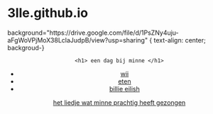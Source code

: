 # 3lle.github.io
<!DOCTYPE hrml>
<html>
 background="https://drive.google.com/file/d/1PsZNy4uju-aFgWoVPjMoX38LclaJudpB/view?usp=sharing"

<body> {
  text-align: center;
  backgroud-}
  <header>
  
    <h1> een dag bij minne </h1>
<ul>
  <li><a href="https://nl.wikipedia.org/wiki/Wii_Sports_Resort"> wii </li>
  <li><a href="https://www.thuisbezorgd.nl/menu/indian-express-den-bosch"> eten </li>
  <li><a href="https://nl.wikipedia.org/wiki/Billie_Eilish"> billie eilish </li>
 </ul>   
    <a href="iframe width="560" height="315" src="https://www.youtube.com/embed/9dobJDxPEzM" title="YouTube video player" frameborder="0" allow="accelerometer; autoplay; clipboard-write; encrypted-media; gyroscope; picture-in-picture" allowfullscreen></iframe"> het liedje wat minne prachtig heeft gezongen
      

  
</body>
